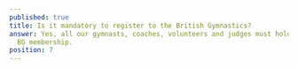 ```yaml
---
published: true
title: Is it mandatory to register to the British Gymnastics?
answer: Yes, all our gymnasts, coaches, volunteers and judges must hold a valid
  BG membership.
position: 7
---
```

